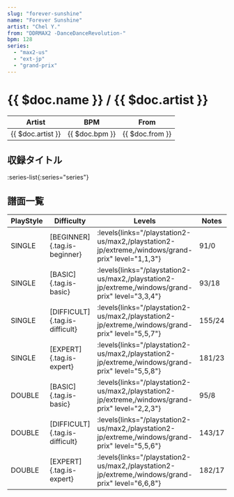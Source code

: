 ```yaml
---
slug: "forever-sunshine"
name: "Forever Sunshine"
artist: "Chel Y."
from: "DDRMAX2 -DanceDanceRevolution-"
bpm: 128
series:
  - "max2-us"
  - "ext-jp"
  - "grand-prix"
---
```


# {{ $doc.name }} / {{ $doc.artist }}

|Artist|BPM|From|
|------|---|----|
|{{ $doc.artist }}|{{ $doc.bpm }}|{{ $doc.from }}|

## 収録タイトル

:series-list{:series="series"}

## 譜面一覧

|PlayStyle|Difficulty|Levels|Notes|Movie|
|---------|----------|------|-----|-----|
|SINGLE|[BEGINNER]{.tag.is-beginner}| :levels{links="/playstation2-us/max2,/playstation2-jp/extreme,/windows/grand-prix" level="1,1,3"}|91/0||
|SINGLE|[BASIC]{.tag.is-basic}| :levels{links="/playstation2-us/max2,/playstation2-jp/extreme,/windows/grand-prix" level="3,3,4"}|93/18||
|SINGLE|[DIFFICULT]{.tag.is-difficult}| :levels{links="/playstation2-us/max2,/playstation2-jp/extreme,/windows/grand-prix" level="5,5,7"}|155/24||
|SINGLE|[EXPERT]{.tag.is-expert}| :levels{links="/playstation2-us/max2,/playstation2-jp/extreme,/windows/grand-prix" level="5,5,8"}|181/23||
|DOUBLE|[BASIC]{.tag.is-basic}| :levels{links="/playstation2-us/max2,/playstation2-jp/extreme,/windows/grand-prix" level="2,2,3"}|95/8||
|DOUBLE|[DIFFICULT]{.tag.is-difficult}| :levels{links="/playstation2-us/max2,/playstation2-jp/extreme,/windows/grand-prix" level="5,5,6"}|143/17||
|DOUBLE|[EXPERT]{.tag.is-expert}| :levels{links="/playstation2-us/max2,/playstation2-jp/extreme,/windows/grand-prix" level="6,6,8"}|182/17||
